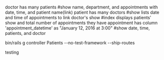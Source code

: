 doctor
  has many patients
  #show
    name, department, and appointments with date, time, and patient name(link)
patient
  has many doctors
  #show
    lists date and time of appointments to link doctor's show
  #index
    displays patients' show and total number of appointments they have
appointment
  has column 'appointment_datetime' as "January 12, 2016 at 3:00"
  #show
    date, time, patients, and doctor

bin/rails g controller Patients --no-test-framework --ship-routes

testing
